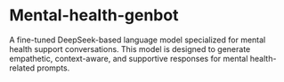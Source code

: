 # Mental-health-genbot
A fine-tuned DeepSeek-based language model specialized for mental health support conversations. This model is designed to generate empathetic, context-aware, and supportive responses for mental health-related prompts.
